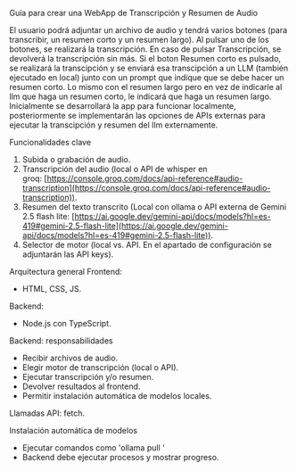 Guía para crear una WebApp de Transcripción y Resumen de Audio



El usuario podrá adjuntar un archivo de audio y tendrá varios botones (para transcribir, un resumen corto y un resumen largo). Al pulsar uno de los botones, se realizará la transcripción. En caso de pulsar Transcripción, se devolverá la transcripción sin más. Si el boton Resumen corto es pulsado, se realizará la transcipción y se enviará esa transcipción a un LLM (también ejecutado en local) junto con un prompt que indique que se debe hacer un resumen corto. Lo mismo con el resumen largo pero en vez de indicarle al llm que haga un resumen corto, le indicará que haga un resumen largo. Inicialmente se desarrollará la app para funcionar localmente, posteriormente se implementarán las opciones de APIs externas para ejecutar la transcipción y resumen del llm externamente.



Funcionalidades clave

1. Subida o grabación de audio.
2. Transcripción del audio (local o API de whisper en groq: [https://console.groq.com/docs/api-reference#audio-transcription](https://console.groq.com/docs/api-reference#audio-transcription)).
3. Resumen del texto transcrito (Local con ollama o API externa de Gemini 2.5 flash lite: [https://ai.google.dev/gemini-api/docs/models?hl=es-419#gemini-2.5-flash-lite](https://ai.google.dev/gemini-api/docs/models?hl=es-419#gemini-2.5-flash-lite)).
4. Selector de motor (local vs. API. En el apartado de configuración se adjuntarán las API keys).

Arquitectura general
Frontend:

- HTML, CSS, JS.

Backend:

- Node.js con TypeScript.

Backend: responsabilidades

- Recibir archivos de audio.
- Elegir motor de transcripción (local o API).
- Ejecutar transcripción y/o resumen.
- Devolver resultados al frontend.
- Permitir instalación automática de modelos locales.

Llamadas API: fetch.

Instalación automática de modelos

- Ejecutar comandos como 'ollama pull '
- Backend debe ejecutar procesos y mostrar progreso.



